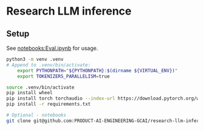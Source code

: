 # Research LLM inference

## Setup

See [notebooks:Eval.ipynb](https://github.com/PRODUCT-AI-ENGINEERING-GCAI/research-llm-inference/blob/notebooks/Eval.ipynb) for usage.

```bash
python3 -m venv .venv
# Append to .venv/bin/activate:
    export PYTHONPATH="${PYTHONPATH}:$(dirname ${VIRTUAL_ENV})"
    export TOKENIZERS_PARALLELISM=true

source .venv/bin/activate
pip install wheel
pip install torch torchaudio --index-url https://download.pytorch.org/whl/cpu
pip install -r requirements.txt

# Optional - notebooks
git clone git@github.com:PRODUCT-AI-ENGINEERING-GCAI/research-llm-inference.git --branch notebooks notebooks/
```
